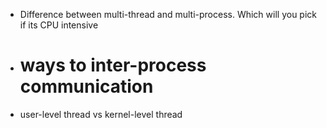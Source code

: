 * Difference between multi-thread and multi-process. Which will you pick if its CPU intensive
* # ways to inter-process communication 
* user-level thread vs kernel-level thread
